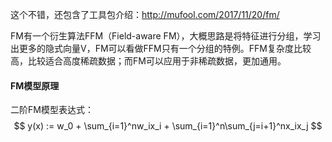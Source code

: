 这个不错，还包含了工具包介绍：http://mufool.com/2017/11/20/fm/





FM有一个衍生算法FFM（Field-aware FM），大概思路是将特征进行分组，学习出更多的隐式向量V，FM可以看做FFM只有一个分组的特例。FFM复杂度比较高，比较适合高度稀疏数据；而FM可以应用于非稀疏数据，更加通用。





#### FM模型原理

二阶FM模型表达式：
$$
y(x) := w_0 + \sum_{i=1}^nw_ix_i + \sum_{i=1}^n\sum_{j=i+1}^nx_ix_j
$$

